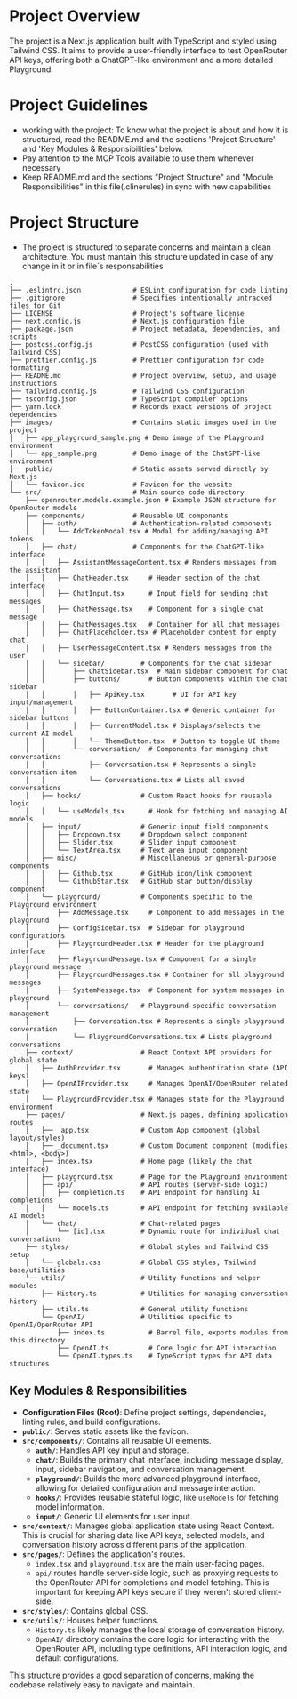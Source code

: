 # Project Overview

The project is a Next.js application built with TypeScript and styled using Tailwind CSS. It aims to provide a user-friendly interface to test OpenRouter API keys, offering both a ChatGPT-like environment and a more detailed Playground.

# Project Guidelines

- working with the project: To know what the project is about and how it is structured, read the README.md and the sections 'Project Structure' and 'Key Modules & Responsibilities' below.
- Pay attention to the MCP Tools available to use them whenever necessary
- Keep README.md and the sections "Project Structure" and "Module Responsibilities" in this file(.clinerules) in sync with new capabilities

# Project Structure

- The project is structured to separate concerns and maintain a clean architecture. 
You must mantain this structure updated in case of any change in it or in file´s responsabilities

```
.
├── .eslintrc.json             # ESLint configuration for code linting
├── .gitignore                 # Specifies intentionally untracked files for Git
├── LICENSE                    # Project's software license
├── next.config.js             # Next.js configuration file
├── package.json               # Project metadata, dependencies, and scripts
├── postcss.config.js          # PostCSS configuration (used with Tailwind CSS)
├── prettier.config.js         # Prettier configuration for code formatting
├── README.md                  # Project overview, setup, and usage instructions
├── tailwind.config.js         # Tailwind CSS configuration
├── tsconfig.json              # TypeScript compiler options
├── yarn.lock                  # Records exact versions of project dependencies
├── images/                    # Contains static images used in the project
│   ├── app_playground_sample.png # Demo image of the Playground environment
│   └── app_sample.png         # Demo image of the ChatGPT-like environment
├── public/                    # Static assets served directly by Next.js
│   └── favicon.ico            # Favicon for the website
└── src/                       # Main source code directory
    ├── openrouter.models.example.json # Example JSON structure for OpenRouter models
    ├── components/            # Reusable UI components
    │   ├── auth/              # Authentication-related components
    │   │   └── AddTokenModal.tsx # Modal for adding/managing API tokens
    │   ├── chat/              # Components for the ChatGPT-like interface
    │   │   ├── AssistantMessageContent.tsx # Renders messages from the assistant
    │   │   ├── ChatHeader.tsx     # Header section of the chat interface
    │   │   ├── ChatInput.tsx      # Input field for sending chat messages
    │   │   ├── ChatMessage.tsx    # Component for a single chat message
    │   │   ├── ChatMessages.tsx   # Container for all chat messages
    │   │   ├── ChatPlaceholder.tsx # Placeholder content for empty chat
    │   │   ├── UserMessageContent.tsx # Renders messages from the user
    │   │   └── sidebar/         # Components for the chat sidebar
    │   │       ├── ChatSidebar.tsx  # Main sidebar component for chat
    │   │       ├── buttons/       # Button components within the chat sidebar
    │   │       │   ├── ApiKey.tsx       # UI for API key input/management
    │   │       │   ├── ButtonContainer.tsx # Generic container for sidebar buttons
    │   │       │   ├── CurrentModel.tsx # Displays/selects the current AI model
    │   │       │   └── ThemeButton.tsx  # Button to toggle UI theme
    │   │       └── conversation/  # Components for managing chat conversations
    │   │           ├── Conversation.tsx # Represents a single conversation item
    │   │           └── Conversations.tsx # Lists all saved conversations
    │   ├── hooks/               # Custom React hooks for reusable logic
    │   │   └── useModels.tsx      # Hook for fetching and managing AI models
    │   ├── input/               # Generic input field components
    │   │   ├── Dropdown.tsx     # Dropdown select component
    │   │   ├── Slider.tsx       # Slider input component
    │   │   └── TextArea.tsx     # Text area input component
    │   ├── misc/                # Miscellaneous or general-purpose components
    │   │   ├── Github.tsx       # GitHub icon/link component
    │   │   └── GithubStar.tsx   # GitHub star button/display component
    │   └── playground/          # Components specific to the Playground environment
    │       ├── AddMessage.tsx     # Component to add messages in the playground
    │       ├── ConfigSidebar.tsx  # Sidebar for playground configurations
    │       ├── PlaygroundHeader.tsx # Header for the playground interface
    │       ├── PlaygroundMessage.tsx # Component for a single playground message
    │       ├── PlaygroundMessages.tsx # Container for all playground messages
    │       ├── SystemMessage.tsx  # Component for system messages in playground
    │       └── conversations/   # Playground-specific conversation management
    │           ├── Conversation.tsx # Represents a single playground conversation
    │           └── PlaygroundConversations.tsx # Lists playground conversations
    ├── context/                 # React Context API providers for global state
    │   ├── AuthProvider.tsx       # Manages authentication state (API keys)
    │   ├── OpenAIProvider.tsx     # Manages OpenAI/OpenRouter related state
    │   └── PlaygroundProvider.tsx # Manages state for the Playground environment
    ├── pages/                   # Next.js pages, defining application routes
    │   ├── _app.tsx             # Custom App component (global layout/styles)
    │   ├── _document.tsx        # Custom Document component (modifies <html>, <body>)
    │   ├── index.tsx            # Home page (likely the chat interface)
    │   ├── playground.tsx       # Page for the Playground environment
    │   ├── api/                 # API routes (server-side logic)
    │   │   ├── completion.ts    # API endpoint for handling AI completions
    │   │   └── models.ts        # API endpoint for fetching available AI models
    │   └── chat/                # Chat-related pages
    │       └── [id].tsx         # Dynamic route for individual chat conversations
    ├── styles/                  # Global styles and Tailwind CSS setup
    │   └── globals.css          # Global CSS styles, Tailwind base/utilities
    └── utils/                   # Utility functions and helper modules
        ├── History.ts           # Utilities for managing conversation history
        ├── utils.ts             # General utility functions
        └── OpenAI/              # Utilities specific to OpenAI/OpenRouter API
            ├── index.ts           # Barrel file, exports modules from this directory
            ├── OpenAI.ts          # Core logic for API interaction
            └── OpenAI.types.ts    # TypeScript types for API data structures
```

## Key Modules & Responsibilities

*   **Configuration Files (Root)**: Define project settings, dependencies, linting rules, and build configurations.
*   **`public/`**: Serves static assets like the favicon.
*   **`src/components/`**: Contains all reusable UI elements.
    *   **`auth/`**: Handles API key input and storage.
    *   **`chat/`**: Builds the primary chat interface, including message display, input, sidebar navigation, and conversation management.
    *   **`playground/`**: Builds the more advanced playground interface, allowing for detailed configuration and message interaction.
    *   **`hooks/`**: Provides reusable stateful logic, like `useModels` for fetching model information.
    *   **`input/`**: Generic UI elements for user input.
*   **`src/context/`**: Manages global application state using React Context. This is crucial for sharing data like API keys, selected models, and conversation history across different parts of the application.
*   **`src/pages/`**: Defines the application's routes.
    *   `index.tsx` and `playground.tsx` are the main user-facing pages.
    *   `api/` routes handle server-side logic, such as proxying requests to the OpenRouter API for completions and model fetching. This is important for keeping API keys secure if they weren't stored client-side.
*   **`src/styles/`**: Contains global CSS.
*   **`src/utils/`**: Houses helper functions.
    *   `History.ts` likely manages the local storage of conversation history.
    *   `OpenAI/` directory contains the core logic for interacting with the OpenRouter API, including type definitions, API interaction logic, and default configurations.

This structure provides a good separation of concerns, making the codebase relatively easy to navigate and maintain.
